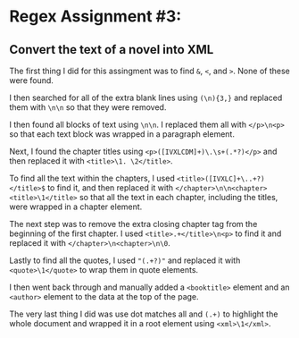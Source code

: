 # Regex Assignment #3:
## Convert the text of a novel into XML

The first thing I did for this assingment was to find `&`, `<`, and `>`. None of these were found.

I then searched for all of the extra blank lines using `(\n){3,}` and replaced them with `\n\n` so that they were removed.

I then found all blocks of text using `\n\n`. I replaced them all with `</p>\n<p>` so that each text block was wrapped in a paragraph element.

Next, I found the chapter titles using `<p>([IVXLCDM]+)\.\s+(.*?)</p>` and then replaced it with `<title>\1. \2</title>`.

To find all the text within the chapters, I used `<title>([IVXLC]+\..+?)</title>$` to find it, and then replaced it with `</chapter>\n\n<chapter><title>\1</title>` so that all the text in each chapter, including the titles, were wrapped in a chapter element.

The next step was to remove the extra closing chapter tag from the beginning of the first chapter. I used `<title>.+</title>\n<p>` to find it and replaced it with `</chapter>\n<chapter>\n\0`.

Lastly to find all the quotes, I used `"(.+?)"` and replaced it with `<quote>\1</quote>` to wrap them in quote elements.

I then went back through and manually added a `<booktitle>` element and an `<author>` element to the data at the top of the page.

The very last thing I did was use dot matches all and `(.+)` to highlight the whole document and wrapped it in a root element using `<xml>\1</xml>`.


